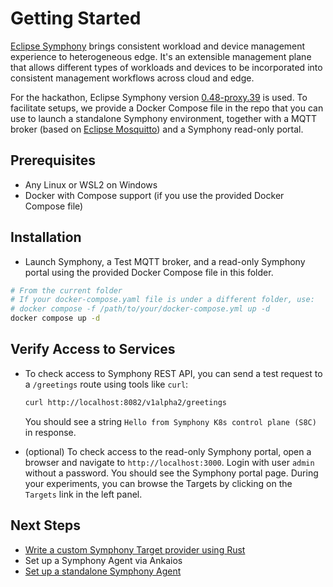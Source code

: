 # Getting Started

[Eclipse Symphony](https://projects.eclipse.org/projects/iot.symphony) brings consistent workload and device management experience to heterogeneous edge. It's an extensible management plane that allows different types of workloads and devices to be incorporated into consistent management workflows across cloud and edge.

For the hackathon, Eclipse Symphony version [0.48-proxy.39](https://github.com/eclipse-symphony/symphony/releases/tag/0.48-proxy.39) is used. To facilitate setups, we provide a Docker Compose file in the repo that you can use to launch a standalone Symphony environment, together with a MQTT broker (based on [Eclipse Mosquitto](https://mosquitto.org/)) and a Symphony read-only portal. 

## Prerequisites

- Any Linux or WSL2 on Windows
- Docker with Compose support (if you use the provided Docker Compose file)

## Installation

- Launch Symphony, a Test MQTT broker, and a read-only Symphony portal using the provided Docker Compose file in this folder.

```bash
# From the current folder
# If your docker-compose.yaml file is under a different folder, use:
# docker compose -f /path/to/your/docker-compose.yml up -d
docker compose up -d
```

## Verify Access to Services

* To check access to Symphony REST API, you can send a test request to a `/greetings` route using tools like `curl`:
    ```bash
    curl http://localhost:8082/v1alpha2/greetings
    ```
    You should see a string `Hello from Symphony K8s control plane (S8C)` in response.

* (optional) To check access to the read-only Symphony portal, open a browser and navigate to `http://localhost:3000`. Login with user `admin` without a password. You should see the Symphony portal page. During your experiments, you can browse the Targets by clicking on the `Targets` link in the left panel.

## Next Steps

* [Write a custom Symphony Target provider using Rust](./rust_provider.md)
* Set up a Symphony Agent via Ankaios
* [Set up a standalone Symphony Agent](./agent_standalone.md)
